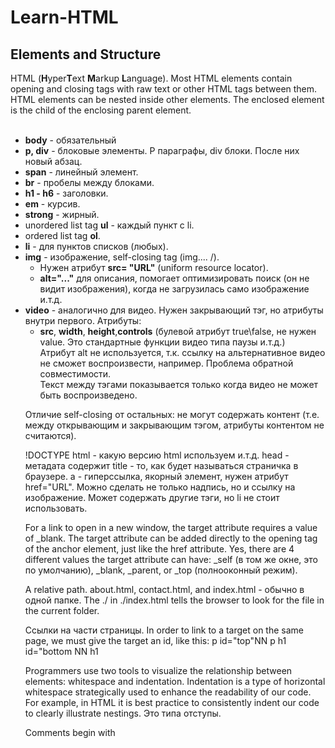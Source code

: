 # Learn-HTML
<!DOCTYPE html>
<body>
<h2>Elements and Structure</h2>
<div>HTML (<strong>H</strong>yper<strong>T</strong>ext <strong>M</strong>arkup <strong>L</strong>anguage). 
Most HTML elements contain opening and closing tags with raw text or other HTML tags between them.
HTML elements can be nested inside other elements. The enclosed element is the child of the enclosing parent element.</div>
<br>
  <div>
    <ul>
      <li><strong>body</strong> - обязательный</li>
      <li><strong>p, div</strong> - блоковые элементы. P параграфы, div блоки. После них новый абзац.</li>
      <li><strong>span</strong> - линейный элемент.</li>   
      <li><strong>br</strong> - пробелы между блоками.</li>   
      <li><strong>h1 - h6</strong> - заголовки.</li>
      <li><strong>em</strong> -  курсив.</li>
      <li><strong>strong</strong> - жирный.</li>  
      <li>unordered list tag <strong>ul</strong> - каждый пункт с li.</li>
      <li>ordered list tag <strong>ol</strong>.</li> 
      <li><strong>li</strong> - для пунктов списков (любых).</li>
      <li><strong>img</strong> - изображение, self-closing tag (img.... /). 
        <ul>
          <li>Нужен атрибут <strong>src= "URL"</strong> (uniform resource locator).</li> 
          <li><strong>alt="..."</strong> для описания, помогает оптимизировать поиск (он не видит изображения), когда                     не загрузилась само изображение и.т.д.</li>
        </ul>
      <li><strong>video</strong> - аналогично для видео. Нужен закрывающий тэг, но атрибуты внутри первого. Атрибуты: 
        <ul>
          <li><strong>src</strong>, <strong>width</strong>, <strong>height</strong>,<strong>controls</strong> (булевой атрибут true\false, не нужен value. Это стандартные функции видео типа паузы и.т.д.) 
            <br>
            Атрибут alt не используется, т.к. ссылку на альтернативное видео не сможет воспроизвести, например. Проблема обратной совместимости.
            <br>
Текст между тэгами показывается только когда видео не может быть воспроизведено. 
        </ul>
            
Отличие self-closing от остальных: не могут содержать контент (т.е. между открывающим и закрывающим тэгом, атрибуты контентом не считаются). 

!DOCTYPE html - какую версию html используем и.т.д.
head - метадата
содержит title - то, как будет называться страничка в браузере. 
a - гиперссылка, якорный элемент, нужен атрибут href="URL".
Можно сделать не только надпись, но и ссылку на изображение. Может содержать другие тэги, но li не стоит использовать. 

For a link to open in a new window, the target attribute requires a value of _blank. The target attribute can be added directly to the opening tag of the anchor element, just like the href attribute.
Yes, there are 4 different values the target attribute can have: _self (в том же окне, это по умолчанию), _blank, _parent, or _top (полнооконный режим). 

A relative path. about.html, contact.html, and index.html - обычно в одной папке. The ./ in ./index.html tells the browser to look for the file in the current folder. 

Ссылки на части страницы. In order to link to a target on the same page, we must give the target an id, like this:
p id="top"NN p
h1 id="bottom NN h1

Programmers use two tools to visualize the relationship between elements: whitespace and indentation. Indentation is a type of horizontal whitespace strategically used to enhance the readability of our code. For example, in HTML it is best practice to consistently indent our code to clearly illustrate nestings. Это типа отступы. 

Comments begin with <!-- and end with --> 

</body>
